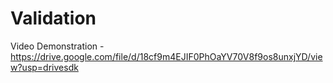 # Validation
Video Demonstration - https://drive.google.com/file/d/18cf9m4EJIF0PhOaYV70V8f9os8unxjYD/view?usp=drivesdk
